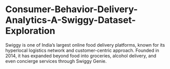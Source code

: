 # Consumer-Behavior-Delivery-Analytics-A-Swiggy-Dataset-Exploration
Swiggy is one of India’s largest online food delivery platforms, known for its hyperlocal logistics network and customer-centric approach. Founded in 2014, it has expanded beyond food into groceries, alcohol delivery, and even concierge services through Swiggy Genie.
